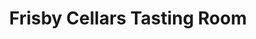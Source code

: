 ---
title: "Frisby Cellars Tasting Room"
url: /lake-forest/frisby-cellars-tasting-room/
shop: wine
---